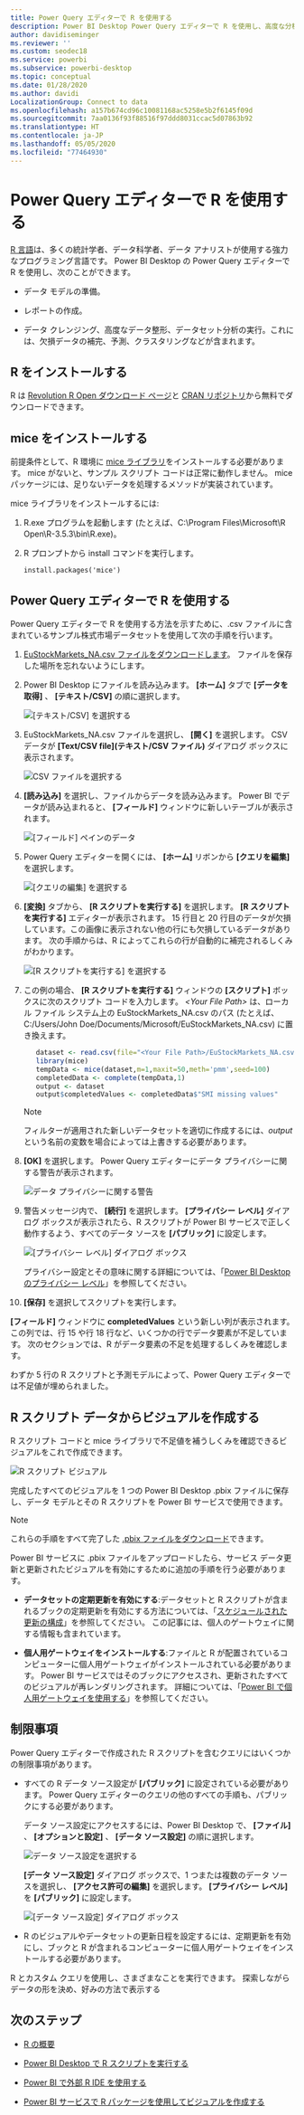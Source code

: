 ```yaml
---
title: Power Query エディターで R を使用する
description: Power BI Desktop Power Query エディターで R を使用し、高度な分析を行う
author: davidiseminger
ms.reviewer: ''
ms.custom: seodec18
ms.service: powerbi
ms.subservice: powerbi-desktop
ms.topic: conceptual
ms.date: 01/28/2020
ms.author: davidi
LocalizationGroup: Connect to data
ms.openlocfilehash: a157b674cd96c10081168ac5258e5b2f6145f09d
ms.sourcegitcommit: 7aa0136f93f88516f97ddd8031ccac5d07863b92
ms.translationtype: HT
ms.contentlocale: ja-JP
ms.lasthandoff: 05/05/2020
ms.locfileid: "77464930"
---
```

# <a name="use-r-in-power-query-editor"></a>Power Query エディターで R を使用する

[R 言語](https://mran.microsoft.com/documents/what-is-r)は、多くの統計学者、データ科学者、データ アナリストが使用する強力なプログラミング言語です。 Power BI Desktop の Power Query エディターで R を使用し、次のことができます。

* データ モデルの準備。

* レポートの作成。

* データ クレンジング、高度なデータ整形、データセット分析の実行。これには、欠損データの補完、予測、クラスタリングなどが含まれます。  

## <a name="install-r"></a>R をインストールする

R は [Revolution R Open ダウンロード ページ](https://mran.revolutionanalytics.com/download/)と [CRAN リポジトリ](https://cran.r-project.org/bin/windows/base/)から無料でダウンロードできます。

## <a name="install-mice"></a>mice をインストールする

前提条件として、R 環境に [mice ライブラリ](https://www.rdocumentation.org/packages/mice/versions/3.5.0/topics/mice)をインストールする必要があります。 mice がないと、サンプル スクリプト コードは正常に動作しません。 mice パッケージには、足りないデータを処理するメソッドが実装されています。

mice ライブラリをインストールするには:

1. R.exe プログラムを起動します (たとえば、C:\Program Files\Microsoft\R Open\R-3.5.3\bin\R.exe)。  

2. R プロンプトから install コマンドを実行します。

   ``` 
   install.packages('mice') 
   ```

## <a name="use-r-in-power-query-editor"></a>Power Query エディターで R を使用する

Power Query エディターで R を使用する方法を示すために、.csv ファイルに含まれているサンプル株式市場データセットを使用して次の手順を行います。

1. [EuStockMarkets_NA.csv ファイルをダウンロードします](https://download.microsoft.com/download/F/8/A/F8AA9DC9-8545-4AAE-9305-27AD1D01DC03/EuStockMarkets_NA.csv)。 ファイルを保存した場所を忘れないようにします。

1. Power BI Desktop にファイルを読み込みます。 **[ホーム]** タブで **[データを取得]** 、 **[テキスト/CSV]** の順に選択します。

   ![[テキスト/CSV] を選択する](media/desktop-r-in-query-editor/r-in-query-editor_1.png)

1. EuStockMarkets_NA.csv ファイルを選択し、 **[開く]** を選択します。 CSV データが **[Text/CSV file]\(テキスト/CSV ファイル\)** ダイアログ ボックスに表示されます。

   ![CSV ファイルを選択する](media/desktop-r-in-query-editor/r-in-query-editor_2.png)

1. **[読み込み]** を選択し、ファイルからデータを読み込みます。 Power BI でデータが読み込まれると、 **[フィールド]** ウィンドウに新しいテーブルが表示されます。

   ![[フィールド] ペインのデータ](media/desktop-r-in-query-editor/r-in-query-editor_3.png)

1. Power Query エディターを開くには、 **[ホーム]** リボンから **[クエリを編集]** を選択します。

   ![[クエリの編集] を選択する](media/desktop-r-in-query-editor/r-in-query-editor_4.png)

1. **[変換]** タブから、 **[R スクリプトを実行する]** を選択します。 **[R スクリプトを実行する]** エディターが表示されます。 15 行目と 20 行目のデータが欠損しています。この画像に表示されない他の行にも欠損しているデータがあります。 次の手順からは、R によってこれらの行が自動的に補完されるしくみがわかります。

   ![[R スクリプトを実行する] を選択する](media/desktop-r-in-query-editor/r-in-query-editor_5d.png)

1. この例の場合、 **[R スクリプトを実行する]** ウィンドウの **[スクリプト]** ボックスに次のスクリプト コードを入力します。 *&lt;Your File Path&gt;* は、ローカル ファイル システム上の EuStockMarkets_NA.csv のパス (たとえば、C:/Users/John Doe/Documents/Microsoft/EuStockMarkets_NA.csv) に置き換えます。

    ```r
       dataset <- read.csv(file="<Your File Path>/EuStockMarkets_NA.csv", header=TRUE, sep=",")
       library(mice)
       tempData <- mice(dataset,m=1,maxit=50,meth='pmm',seed=100)
       completedData <- complete(tempData,1)
       output <- dataset
       output$completedValues <- completedData$"SMI missing values"
    ```

    > [!NOTE]
    > フィルターが適用された新しいデータセットを適切に作成するには、*output* という名前の変数を場合によっては上書きする必要があります。

7. **[OK]** を選択します。 Power Query エディターにデータ プライバシーに関する警告が表示されます。

   ![データ プライバシーに関する警告](media/desktop-r-in-query-editor/r-in-query-editor_6.png)
8. 警告メッセージ内で、 **[続行]** を選択します。 **[プライバシー レベル]** ダイアログ ボックスが表示されたら、R スクリプトが Power BI サービスで正しく動作するよう、すべてのデータ ソースを **[パブリック]** に設定します。 

   ![[プライバシー レベル] ダイアログ ボックス](media/desktop-r-in-query-editor/r-in-query-editor_7.png)

   プライバシー設定とその意味に関する詳細については、「[Power BI Desktop のプライバシー レベル](desktop-privacy-levels.md)」を参照してください。

 9. **[保存]** を選択してスクリプトを実行します。 

   **[フィールド]** ウィンドウに **completedValues** という新しい列が表示されます。 この列では、行 15 や行 18 行など、いくつかの行でデータ要素が不足しています。 次のセクションでは、R がデータ要素の不足を処理するしくみを確認します。

   わずか 5 行の R スクリプトと予測モデルによって、Power Query エディターでは不足値が埋められました。

## <a name="create-visuals-from-r-script-data"></a>R スクリプト データからビジュアルを作成する

R スクリプト コードと mice ライブラリで不足値を補うしくみを確認できるビジュアルをこれで作成できます。

![R スクリプト ビジュアル](media/desktop-r-in-query-editor/r-in-query-editor_8a.png)

完成したすべてのビジュアルを 1 つの Power BI Desktop .pbix ファイルに保存し、データ モデルとその R スクリプトを Power BI サービスで使用できます。

> [!NOTE]
> これらの手順をすべて完了した [.pbix ファイルをダウンロード](https://download.microsoft.com/download/F/8/A/F8AA9DC9-8545-4AAE-9305-27AD1D01DC03/Complete%20Values%20with%20R%20in%20PQ.pbix)できます。

Power BI サービスに .pbix ファイルをアップロードしたら、サービス データ更新と更新されたビジュアルを有効にするために追加の手順を行う必要があります。  

* **データセットの定期更新を有効にする**:データセットと R スクリプトが含まれるブックの定期更新を有効にする方法については、「[スケジュールされた更新の構成](refresh-scheduled-refresh.md)」を参照してください。 この記事には、個人のゲートウェイに関する情報も含まれています。

* **個人用ゲートウェイをインストールする**:ファイルと R が配置されているコンピューターに個人用ゲートウェイがインストールされている必要があります。 Power BI サービスではそのブックにアクセスされ、更新されたすべてのビジュアルが再レンダリングされます。 詳細については、「[Power BI で個人用ゲートウェイを使用する](service-gateway-personal-mode.md)」を参照してください。

## <a name="limitations"></a>制限事項

Power Query エディターで作成された R スクリプトを含むクエリにはいくつかの制限事項があります。

* すべての R データ ソース設定が **[パブリック]** に設定されている必要があります。 Power Query エディターのクエリの他のすべての手順も、パブリックにする必要があります。 

   データ ソース設定にアクセスするには、Power BI Desktop で、 **[ファイル]** 、 **[オプションと設定]** 、 **[データ ソース設定]** の順に選択します。

   ![データ ソース設定を選択する](media/desktop-r-in-query-editor/r-in-query-editor_9.png)

   **[データ ソース設定]** ダイアログ ボックスで、1 つまたは複数のデータ ソースを選択し、 **[アクセス許可の編集]** を選択します。 **[プライバシー レベル]** を **[パブリック]** に設定します。

   ![[データ ソース設定] ダイアログ ボックス](media/desktop-r-in-query-editor/r-in-query-editor_10.png)  
  
* R のビジュアルやデータセットの更新日程を設定するには、定期更新を有効にし、ブックと R が含まれるコンピューターに個人用ゲートウェイをインストールする必要があります。 

R とカスタム クエリを使用し、さまざまなことを実行できます。 探索しながらデータの形を決め、好みの方法で表示する

## <a name="next-steps"></a>次のステップ

* [R の概要](https://mran.microsoft.com/documents/what-is-r) 

* [Power BI Desktop で R スクリプトを実行する](desktop-r-scripts.md) 

* [Power BI で外部 R IDE を使用する](desktop-r-ide.md) 

* [Power BI サービスで R パッケージを使用してビジュアルを作成する](service-r-packages-support.md)
